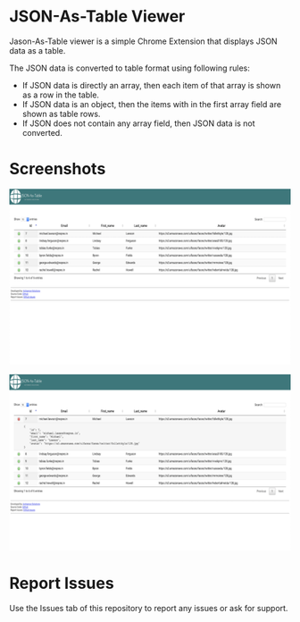 # JSON-As-Table Viewer
Jason-As-Table viewer is a simple Chrome Extension that displays JSON data as a table. 

The JSON data is converted to table format using following rules:
* If JSON data is directly an array, then each item of that array is shown as a row in the table.
* If JSON data is an object, then the items with in the first array field are shown as table rows.
* If JSON does not contain any array field, then JSON data is not converted.

# Screenshots

![Table View](JAT_Table.png)

![Table View Wih Panel](JAT_Table_Expanded.png)

# Report Issues
Use the Issues tab of this repository to report any issues or ask for support.